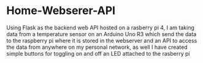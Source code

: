 # Home-Webserer-API

Using Flask as the backend web API hosted on a rasberry pi 4, I am taking data from a temperature sensor on an Arduino Uno R3 which send the data to the raspberry pi where it is stored in the webserver and an API to access the data from anywhere on my personal network, as well I have created simple buttons for toggling on and off an LED attached to the rasberry pi
